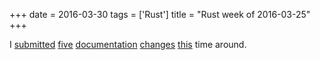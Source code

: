 +++
date = 2016-03-30
tags = ['Rust']
title = "Rust week of 2016-03-25"
+++

I [submitted][] [five][] [documentation][] [changes][] [this] time
around.

  [submitted]: https://github.com/rust-lang/rust/pull/32603
  [five]: https://github.com/rust-lang/rust/pull/32605
  [documentation]: https://github.com/rust-lang/rust/pull/32606
  [changes]: https://github.com/rust-lang/rust/pull/32607
  [this]: https://github.com/rust-lang/rust/pull/32608
